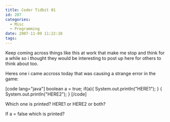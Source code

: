 ```yaml
---
title: Coder Tidbit 01
id: 207
categories:
  - Misc
  - Programming
date: 2007-11-09 11:22:10
tags:
---
```


Keep coming across things like this at work that make me stop and think for a while so i thought they would be interesting to post up here for others to think about too.

Heres one i came accross today that was causing a strange error in the game:

[code lang="java"]
boolean a = true;
if(a){ System.out.println("HERE1"); } { System.out.println("HERE2"); }
[/code]

Which one is printed? HERE1 or HERE2 or both?

If a = false which is printed?